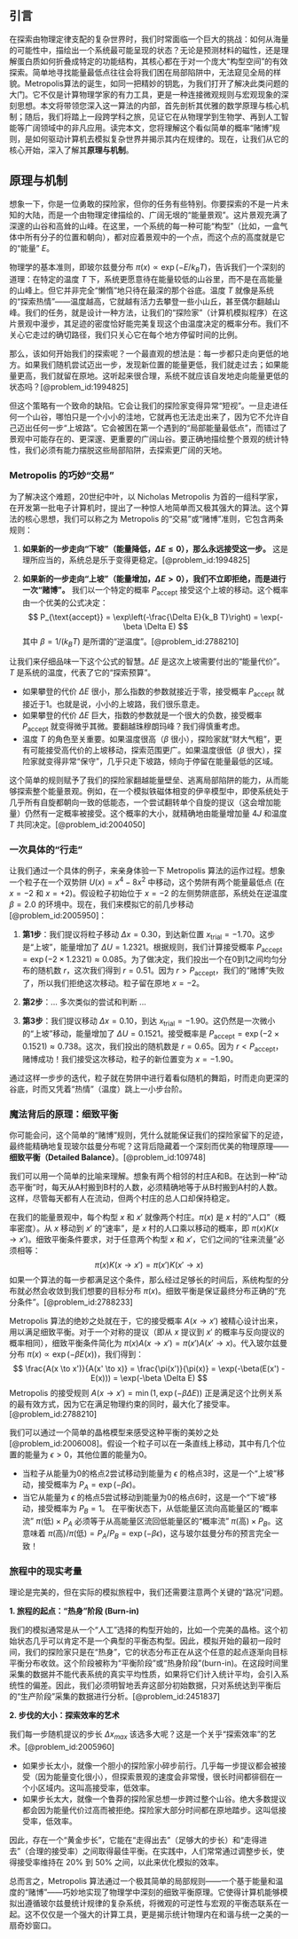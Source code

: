 ## 引言
在探索由物理定律支配的复杂世界时，我们时常面临一个巨大的挑战：如何从海量的可能性中，描绘出一个系统最可能呈现的状态？无论是预测材料的磁性，还是理解蛋白质如何折叠成特定的功能结构，其核心都在于对一个庞大“构型空间”的有效探索。简单地寻找能量最低点往往会将我们困在局部陷阱中，无法窥见全局的样貌。Metropolis算法的诞生，如同一把精妙的钥匙，为我们打开了解决此类问题的大门。它不仅是计算物理学家的有力工具，更是一种连接微观规则与宏观现象的深刻思想。本文将带领您深入这一算法的内部，首先剖析其优雅的数学原理与核心机制；随后，我们将踏上一段跨学科之旅，见证它在从物理学到生物学、再到人工智能等广阔领域中的非凡应用。读完本文，您将理解这个看似简单的概率“赌博”规则，是如何驱动计算机去模拟复杂世界并揭示其内在规律的。现在，让我们从它的核心开始，深入了解其**原理与机制**。

## 原理与机制

想象一下，你是一位勇敢的探险家，但你的任务有些特别。你要探索的不是一片未知的大陆，而是一个由物理定律描绘的、广阔无垠的“能量景观”。这片景观充满了深邃的山谷和高耸的山峰。在这里，一个系统的每一种可能“构型”（比如，一盒气体中所有分子的位置和朝向），都对应着景观中的一个点，而这个点的高度就是它的“能量” $E$。

物理学的基本准则，即玻尔兹曼分布 $\pi(x) \propto \exp(-E/k_B T)$，告诉我们一个深刻的道理：在特定的温度 $T$ 下，系统更愿意待在能量较低的山谷里，而不是在高能量的山峰上。但它并非完全“懒惰”地只待在最深的那个谷底。温度 $T$ 就像是系统的“探索热情”——温度越高，它就越有活力去攀登一些小山丘，甚至偶尔翻越山峰。我们的任务，就是设计一种方法，让我们的“探险家”（计算机模拟程序）在这片景观中漫步，其足迹的密度恰好能完美复现这个由温度决定的概率分布。我们不关心它走过的确切路径，我们只关心它在每个地方停留时间的比例。

那么，该如何开始我们的探索呢？一个最直观的想法是：每一步都只走向更低的地方。如果我们随机尝试迈出一步，发现新位置的能量更低，我们就走过去；如果能量更高，我们就留在原地。这听起来很合理，系统不就应该自发地走向能量更低的状态吗？[@problem_id:1994825]

但这个策略有一个致命的缺陷。它会让我们的探险家变得异常“短视”。一旦走进任何一个山谷，哪怕只是一个小小的洼地，它就再也无法走出来了，因为它不允许自己迈出任何一步“上坡路”。它会被困在第一个遇到的“局部能量最低点”，而错过了景观中可能存在的、更深邃、更重要的广阔山谷。要正确地描绘整个景观的统计特性，我们必须有能力摆脱这些局部陷阱，去探索更广阔的天地。

### Metropolis 的巧妙“交易”

为了解决这个难题，20世纪中叶，以 Nicholas Metropolis 为首的一组科学家，在开发第一批电子计算机时，提出了一种惊人地简单而又极其强大的算法。这个算法的核心思想，我们可以称之为 Metropolis 的“交易”或“赌博”准则，它包含两条规则：

1.  **如果新的一步走向“下坡”（能量降低，$\Delta E \le 0$），那么永远接受这一步。** 这是理所应当的，系统总是乐于变得更稳定。[@problem_id:1994825]

2.  **如果新的一步走向“上坡”（能量增加，$\Delta E > 0$），我们不立即拒绝，而是进行一次“赌博”。** 我们以一个特定的概率 $P_{\text{accept}}$ 接受这个上坡的移动。这个概率由一个优美的公式决定：
    $$
    P_{\text{accept}} = \exp\left(-\frac{\Delta E}{k_B T}\right) = \exp(-\beta \Delta E)
    $$
    其中 $\beta = 1/(k_B T)$ 是所谓的“逆温度”。[@problem_id:2788210]

让我们来仔细品味一下这个公式的智慧。$\Delta E$ 是这次上坡需要付出的“能量代价”。$T$ 是系统的温度，代表了它的“探索预算”。

-   如果攀登的代价 $\Delta E$ 很小，那么指数的参数就接近于零，接受概率 $P_{\text{accept}}$ 就接近于1。也就是说，小小的上坡路，我们很乐意走。
-   如果攀登的代价 $\Delta E$ 巨大，指数的参数就是一个很大的负数，接受概率 $P_{\text{accept}}$ 就变得微乎其微。要翻越珠穆朗玛峰？我们得慎重考虑。
-   温度 $T$ 的角色至关重要。如果温度很高（$\beta$ 很小），探险家就“财大气粗”，更有可能接受高代价的上坡移动，探索范围更广。如果温度很低（$\beta$ 很大），探险家就变得非常“保守”，几乎只走下坡路，倾向于停留在能量最低的区域。

这个简单的规则赋予了我们的探险家翻越能量壁垒、逃离局部陷阱的能力，从而能够探索整个能量景观。例如，在一个模拟铁磁体相变的伊辛模型中，即使系统处于几乎所有自旋都朝向一致的低能态，一个尝试翻转单个自旋的提议（这会增加能量）仍然有一定概率被接受。这个概率的大小，就精确地由能量增加量 $4J$ 和温度 $T$ 共同决定。[@problem_id:2004050]

### 一次具体的“行走”

让我们通过一个具体的例子，来亲身体验一下 Metropolis 算法的运作过程。想象一个粒子在一个双势阱 $U(x) = x^4 - 8x^2$ 中移动，这个势阱有两个能量最低点 (在 $x=-2$ 和 $x=+2$)。假设粒子初始位于 $x=-2$ 的左侧势阱底部，系统处在逆温度 $\beta=2.0$ 的环境中。现在，我们来模拟它的前几步移动 [@problem_id:2005950]：

1.  **第1步**：我们提议将粒子移动 $\Delta x = 0.30$，到达新位置 $x_{\text{trial}}=-1.70$。这步是“上坡”，能量增加了 $\Delta U = 1.2321$。根据规则，我们计算接受概率 $P_{\text{accept}} = \exp(-2 \times 1.2321) \approx 0.085$。为了做决定，我们投出一个在0到1之间均匀分布的随机数 $r$，这次我们得到 $r=0.51$。因为 $r > P_{\text{accept}}$，我们的“赌博”失败了，所以我们拒绝这次移动。粒子留在原地 $x=-2$。

2.  **第2步**：... 多次类似的尝试和判断 ...

3.  **第3步**：我们提议移动 $\Delta x = 0.10$，到达 $x_{\text{trial}}=-1.90$。这仍然是一次微小的“上坡”移动，能量增加了 $\Delta U = 0.1521$。接受概率是 $P_{\text{accept}} = \exp(-2 \times 0.1521) \approx 0.738$。这次，我们投出的随机数是 $r=0.65$。因为 $r < P_{\text{accept}}$，赌博成功！我们接受这次移动，粒子的新位置变为 $x=-1.90$。

通过这样一步步的迭代，粒子就在势阱中进行着看似随机的舞蹈，时而走向更深的谷底，时而又凭着“热情”（温度）跳上一小步台阶。

### 魔法背后的原理：细致平衡

你可能会问，这个简单的“赌博”规则，凭什么就能保证我们的探险家留下的足迹，最终能精确地复现玻尔兹曼分布呢？这背后隐藏着一个深刻而优美的物理原理——**细致平衡（Detailed Balance）**。[@problem_id:109748]

我们可以用一个简单的比喻来理解。想象有两个相邻的村庄A和B。在达到一种“动态平衡”时，每天从A村搬到B村的人数，必须精确地等于从B村搬到A村的人数。这样，尽管每天都有人在流动，但两个村庄的总人口却保持稳定。

在我们的能量景观中，每个构型 $x$ 和 $x'$ 就像两个村庄。$\pi(x)$ 是 $x$ 村的“人口”（概率密度）。从 $x$ 移动到 $x'$ 的“速率”，是 $x$ 村的人口乘以移动的概率，即 $\pi(x) K(x \to x')$。细致平衡条件要求，对于任意两个构型 $x$ 和 $x'$，它们之间的“往来流量”必须相等：
$$
\pi(x) K(x \to x') = \pi(x') K(x' \to x)
$$
如果一个算法的每一步都满足这个条件，那么经过足够长的时间后，系统构型的分布就必然会收敛到我们想要的目标分布 $\pi(x)$。细致平衡是保证最终分布正确的“充分条件”。[@problem_id:2788233]

Metropolis 算法的绝妙之处就在于，它的接受概率 $A(x \to x')$ 被精心设计出来，用以满足细致平衡。对于一个对称的提议（即从 $x$ 提议到 $x'$ 的概率与反向提议的概率相同），细致平衡条件简化为 $\pi(x) A(x \to x') = \pi(x') A(x' \to x)$。代入玻尔兹曼分布 $\pi(x) \propto \exp(-\beta E(x))$，我们得到：
$$
\frac{A(x \to x')}{A(x' \to x)} = \frac{\pi(x')}{\pi(x)} = \exp(-\beta(E(x') - E(x))) = \exp(-\beta \Delta E)
$$
Metropolis 的接受规则 $A(x \to x') = \min(1, \exp(-\beta \Delta E))$ 正是满足这个比例关系的最有效方式，因为它在满足物理约束的同时，最大化了接受率。[@problem_id:2788210]

我们可以通过一个简单的晶格模型来感受这种平衡的美妙之处 [@problem_id:2006008]。假设一个粒子可以在一条直线上移动，其中有几个位置的能量为 $\epsilon > 0$，其他位置的能量为0。
-   当粒子从能量为0的格点2尝试移动到能量为 $\epsilon$ 的格点3时，这是一个“上坡”移动，接受概率为 $P_A = \exp(-\beta\epsilon)$。
-   当它从能量为 $\epsilon$ 的格点5尝试移动到能量为0的格点6时，这是一个“下坡”移动，接受概率为 $P_B = 1$。
在平衡状态下，从低能量区流向高能量区的“概率流” $\pi(\text{低}) \times P_A$ 必须等于从高能量区流回低能量区的“概率流” $\pi(\text{高}) \times P_B$。这意味着 $\pi(\text{高}) / \pi(\text{低}) = P_A / P_B = \exp(-\beta\epsilon)$，这与玻尔兹曼分布的预言完全一致！

### 旅程中的现实考量

理论是完美的，但在实际的模拟旅程中，我们还需要注意两个关键的“路况”问题。

**1. 旅程的起点：“热身”阶段 (Burn-in)**

我们的模拟通常是从一个“人工”选择的构型开始的，比如一个完美的晶格。这个初始状态几乎可以肯定不是一个典型的平衡态构型。因此，模拟开始的最初一段时间，我们的探险家只是在“热身”，它的状态分布正在从这个任意的起点逐渐向目标平衡分布收敛。这个阶段被称为“平衡阶段”或“热身阶段”(burn-in)。在这段时间里采集的数据并不能代表系统的真实平均性质，如果将它们计入统计平均，会引入系统性的偏差。因此，我们必须明智地丢弃这部分初始数据，只对系统达到平衡后的“生产阶段”采集的数据进行分析。[@problem_id:2451837]

**2. 步伐的大小：探索效率的艺术**

我们每一步随机提议的步长 $\Delta x_{max}$ 该选多大呢？这是一个关乎“探索效率”的艺术。[@problem_id:2005960]

-   如果步长太小，就像一个胆小的探险家小碎步前行。几乎每一步提议都会被接受（因为能量变化很小），但探索景观的速度会非常慢，很长时间都徘徊在一个小区域内。这叫高接受率，低效率。
-   如果步长太大，就像一个鲁莽的探险家总想一步跨过整个山谷。绝大多数提议都会因为能量代价过高而被拒绝。探险家大部分时间都在原地踏步。这叫低接受率，低效率。

因此，存在一个“黄金步长”，它能在“走得出去”（足够大的步长）和“走得进去”（合理的接受率）之间取得最佳平衡。在实践中，人们常常通过调整步长，使得接受率维持在 20% 到 50% 之间，以此来优化模拟的效率。

总而言之，Metropolis 算法通过一个极其简单的局部规则——一个基于能量和温度的“赌博”——巧妙地实现了物理学中深刻的细致平衡原理。它使得计算机能够模拟出遵循玻尔兹曼统计规律的复杂系统，将微观的可逆性与宏观的平衡态联系在一起。这不仅仅是一个强大的计算工具，更是揭示统计物理内在和谐与统一之美的一扇奇妙窗口。